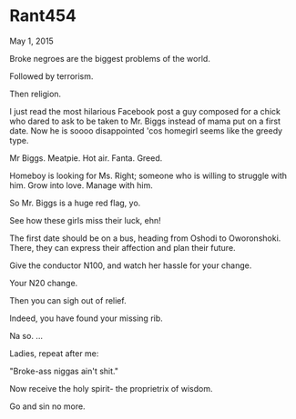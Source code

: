 # Rant454


May 1, 2015

Broke negroes are the biggest problems of the world. 

Followed by terrorism.

Then religion.

I just read the most hilarious Facebook post a guy composed for a chick who dared to ask to be taken to Mr. Biggs instead of mama put on a first date. Now he is soooo disappointed 'cos homegirl seems like the greedy type.

Mr Biggs. Meatpie. Hot air. Fanta. Greed.

Homeboy is looking for Ms. Right; someone who is willing to struggle with him. Grow into love. Manage with him.

So Mr. Biggs is a huge red flag, yo.

See how these girls miss their luck,  ehn!

The first date should be on a bus, heading from Oshodi to Oworonshoki. There, they can express their affection and plan their future.

Give the conductor N100, and watch her hassle for your change.

Your N20 change.

Then you can sigh out of relief.

Indeed, you have found your missing rib.

Na so.
...

Ladies, repeat after me:

"Broke-ass niggas ain't shit."

Now receive the holy spirit- the proprietrix of wisdom.

Go and sin no more.